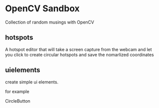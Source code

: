 # OpenCV Sandbox

Collection of random musings with OpenCV

## hotspots

A hotspot editor that will take a screen capture from the webcam and let you click to create circular hotspots and save the nomarlized coordinates

## uielements

create simple ui elements.

for example

CircleButton

